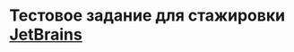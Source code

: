 # Тестовое задание для стажировки [JetBrains](https://internship.jetbrains.com/projects/876/?tab=project)

